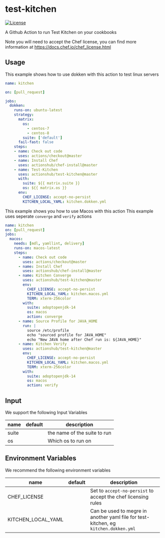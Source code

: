 # test-kitchen

[![License](https://img.shields.io/badge/License-Apache%202.0-green.svg)](https://opensource.org/licenses/Apache-2.0)

A Github Action to run Test Kitchen on your cookbooks

Note you will need to accept the Chef license, you can find more information at <https://docs.chef.io/chef_license.html>

## Usage

This example shows how to use dokken with this action to test linux servers

```yaml
name: kitchen

on: [pull_request]

jobs:
  dokken:
    runs-on: ubuntu-latest
    strategy:
      matrix:
        os:
          - centos-7
          - centos-8
        suite: ['default']
      fail-fast: false
    steps:
    - name: Check out code
      uses: actions/checkout@master
    - name: Install Chef
      uses: actionshub/chef-install@master
    - name: Test-Kitchen
      uses: actionshub/test-kitchen@master
      with:
        suite: ${{ matrix.suite }}
        os: ${{ matrix.os }}
      env:
        CHEF_LICENSE: accept-no-persist
        KITCHEN_LOCAL_YAML: kitchen.dokken.yml
```

This example shows you how to use Macos with this action
This example uses seperate `converge` and `verify` actions

```yaml
name: kitchen
on: [pull_request]
jobs:
  macos:
    needs: [mdl, yamllint, delivery]
    runs-on: macos-latest
    steps:
      - name: Check out code
        uses: actions/checkout@master
      - name: Install Chef
        uses: actionshub/chef-install@master
      - name: Kitchen Converge
        uses: actionshub/test-kitchen@master
        env:
          CHEF_LICENSE: accept-no-persist
          KITCHEN_LOCAL_YAML: kitchen.macos.yml
          TERM: xterm-256color
        with:
          suite: adoptopenjdk-14
          os: macos
          action: converge
      - name: Source Profile for JAVA_HOME
        run: |
          source /etc/profile
          echo "sourced profile for JAVA_HOME"
          echo "New JAVA home after Chef run is: ${JAVA_HOME}"
      - name: Kitchen Verify
        uses: actionshub/test-kitchen@master
        env:
          CHEF_LICENSE: accept-no-persist
          KITCHEN_LOCAL_YAML: kitchen.macos.yml
          TERM: xterm-256color
        with:
          suite: adoptopenjdk-14
          os: macos
          action: verify
```

## Input

We support the following Input Variables

|name| default| description|
|--- |------- |----------- |
|suite|  | the name of the suite to run |
|os |  | Which os to run on |

## Environment Variables

We recommend the following environment variables

|name| default| description|
|--- |------- |----------- |
|CHEF_LICENSE|  | Set to `accept-no-persist` to accept the chef licensing rules |
|KITCHEN_LOCAL_YAML |  | Can be used to megre in another yaml file for test-kitchen, eg `kitchen.dokken.yml` |
